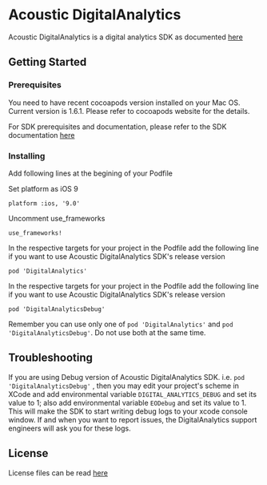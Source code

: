 # Acoustic DigitalAnalytics

Acoustic DigitalAnalytics is a digital analytics SDK as documented [here](https://developer.goacoustic.com/acoustic-dig-analytics/docs/getting-started-with-the-digital-analytics-sdk-for-ios)


## Getting Started

### Prerequisites

You need to have recent cocoapods version installed on your Mac OS. Current version is 1.6.1. Please refer to cocoapods website for the details.

For SDK prerequisites and documentation, please refer to the SDK documentation [here](https://developer.goacoustic.com/acoustic-dig-analytics/docs/getting-started-with-the-digital-analytics-sdk-for-ios)

### Installing

Add following lines at the begining of your Podfile

Set platform as iOS 9

`platform :ios, '9.0'`

Uncomment use_frameworks

`use_frameworks!`

In the respective targets for your project in the Podfile add the following line if you want to use Acoustic DigitalAnalytics SDK's release version

`pod 'DigitalAnalytics'`

In the respective targets for your project in the Podfile add the following line if you want to use Acoustic DigitalAnalytics SDK's release version

`pod 'DigitalAnalyticsDebug'`


Remember you can use only one of  `pod 'DigitalAnalytics'` and `pod 'DigitalAnalyticsDebug'`. Do not use both at the same time.

## Troubleshooting

If you are using Debug version of Acoustic DigitalAnalytics SDK. i.e. `pod 'DigitalAnalyticsDebug'` , then you may edit your project's scheme in XCode and add environmental variable `DIGITAL_ANALYTICS_DEBUG` and set its value to 1; also add environmental variable `EODebug` and set its value to 1. This will make the SDK to start writing debug logs to your xcode console window. If and when you want to report issues, the DigitalAnalytics support engineers will ask you for these logs.

## License

License files can be read [here](https://github.com/acoustic-analytics/DigitalAnalytics/blob/master/Licenses/License)

